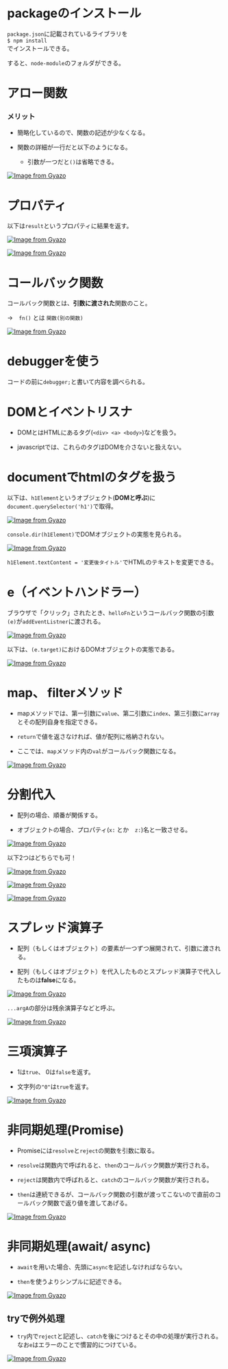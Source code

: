 # packageのインストール

`package.json`に記載されているライブラリを  
`$ npm install`  
でインストールできる。

すると、`node-module`のフォルダができる。

# アロー関数

### メリット

- 簡略化しているので、関数の記述が少なくなる。

- 関数の詳細が一行だと以下のようになる。

  - 引数が一つだと`()`は省略できる。

[![Image from Gyazo](https://i.gyazo.com/616135612e4988f8797b5a7a5885de83.png)](https://gyazo.com/616135612e4988f8797b5a7a5885de83)

# プロパティ

以下は`result`というプロパティに結果を返す。

[![Image from Gyazo](https://i.gyazo.com/4d4f6a23f9761c5abe806a8141a94e8a.png)](https://gyazo.com/4d4f6a23f9761c5abe806a8141a94e8a)

[![Image from Gyazo](https://i.gyazo.com/9ec5b506a1ab8996598b2e33ef15b119.png)](https://gyazo.com/9ec5b506a1ab8996598b2e33ef15b119)

# コールバック関数

コールバック関数とは、**引数に渡された**関数のこと。

→　`fn()` とは `関数(別の関数)`

[![Image from Gyazo](https://i.gyazo.com/82eb8077bfdbb27a715ced9df4a8a421.png)](https://gyazo.com/82eb8077bfdbb27a715ced9df4a8a421)

# debuggerを使う

コードの前に`debugger;`と書いて内容を調べられる。

# DOMとイベントリスナ

- DOMとはHTMLにあるタグ(`<div> <a> <body>`)などを扱う。  

- javascriptでは、これらのタグはDOMを介さないと扱えない。  

# documentでhtmlのタグを扱う

以下は、`h1Element`というオブジェクト(**DOMと呼ぶ**)に`document.querySelector('h1')`で取得。

[![Image from Gyazo](https://i.gyazo.com/172ba65740fedfb71f7e4cfb6611c745.png)](https://gyazo.com/172ba65740fedfb71f7e4cfb6611c745)

`console.dir(h1Element)`でDOMオブジェクトの実態を見られる。

[![Image from Gyazo](https://i.gyazo.com/694edb80ec321d18167303ed5f226ea2.png)](https://gyazo.com/694edb80ec321d18167303ed5f226ea2)

`h1Element.textContent = '変更後タイトル'`でHTMLのテキストを変更できる。

# e（イベントハンドラー）

ブラウザで「クリック」されたとき、`helloFn`というコールバック関数の引数`(e)`が`addEventListner`に渡される。

[![Image from Gyazo](https://i.gyazo.com/833dbfd6597209d188a410af0e00747e.png)](https://gyazo.com/833dbfd6597209d188a410af0e00747e)

以下は、`(e.target)`におけるDOMオブジェクトの実態である。

[![Image from Gyazo](https://i.gyazo.com/4721346c42049fa9cc5cbd7d79504d19.png)](https://gyazo.com/4721346c42049fa9cc5cbd7d79504d19)

# map、 filterメソッド

- mapメソッドでは、第一引数に`value`、第二引数に`index`、第三引数に`array`とその配列自身を指定できる。

- `return`で値を返さなければ、値が配列に格納されない。

- ここでは、`map`メソッド内の`val`がコールバック関数になる。

[![Image from Gyazo](https://i.gyazo.com/6799316a0f5cad070b3f026b5fb4a7d4.png)](https://gyazo.com/6799316a0f5cad070b3f026b5fb4a7d4)

# 分割代入

- 配列の場合、順番が関係する。

- オブジェクトの場合、プロパティ(`x:` とか　`z:`)名と一致させる。

[![Image from Gyazo](https://i.gyazo.com/3a6a9ae50dbb08a6cf3129f5dd5a1ffe.png)](https://gyazo.com/3a6a9ae50dbb08a6cf3129f5dd5a1ffe)

以下2つはどちらでも可！

[![Image from Gyazo](https://i.gyazo.com/9b355001c16c4f2859472373e5a8d03c.png)](https://gyazo.com/9b355001c16c4f2859472373e5a8d03c)

[![Image from Gyazo](https://i.gyazo.com/741a877918024e941d34dfa8fd89e50b.png)](https://gyazo.com/741a877918024e941d34dfa8fd89e50b)

[![Image from Gyazo](https://i.gyazo.com/9a21d28a8e202dfb0d075e26a5de2af7.png)](https://gyazo.com/9a21d28a8e202dfb0d075e26a5de2af7)

# スプレッド演算子

- 配列（もしくはオブジェクト）の要素が一つずつ展開されて、引数に渡される。

- 配列（もしくはオブジェクト）を代入したものとスプレッド演算子で代入したものは**false**になる。

[![Image from Gyazo](https://i.gyazo.com/d100fc495cd5fd3af86b93694373a3da.png)](https://gyazo.com/d100fc495cd5fd3af86b93694373a3da)

`...argA`の部分は残余演算子などと呼ぶ。

[![Image from Gyazo](https://i.gyazo.com/7624e82dbdfa9f04ddd2ad4d1676774c.png)](https://gyazo.com/7624e82dbdfa9f04ddd2ad4d1676774c)

# 三項演算子

- 1は`true`、 0は`false`を返す。

- 文字列の`"0"`は`true`を返す。

[![Image from Gyazo](https://i.gyazo.com/382f342c5090067f114f3c59f50579b5.png)](https://gyazo.com/382f342c5090067f114f3c59f50579b5)

# 非同期処理(Promise)

- Promiseには`resolve`と`reject`の関数を引数に取る。

- `resolve`は関数内で呼ばれると、`then`のコールバック関数が実行される。

- `reject`は関数内で呼ばれると、`catch`のコールバック関数が実行される。

- `then`は連続できるが、コールバック関数の引数が渡ってこないので直前のコールバック関数で返り値を渡してあげる。

[![Image from Gyazo](https://i.gyazo.com/63a114e7a10b9674bcf2f55ad95f8c24.png)](https://gyazo.com/63a114e7a10b9674bcf2f55ad95f8c24)

# 非同期処理(await/ async)

- `await`を用いた場合、先頭に`async`を記述しなければならない。

- `then`を使うよりシンプルに記述できる。

[![Image from Gyazo](https://i.gyazo.com/90918aad90dd14a971215a3198b44ae1.png)](https://gyazo.com/90918aad90dd14a971215a3198b44ae1)

## tryで例外処理

- `try`内で`reject`と記述し、`catch`を後につけるとその中の処理が実行される。なお`e`はエラーのことで慣習的につけている。

[![Image from Gyazo](https://i.gyazo.com/5ba40a23aa83de6cd3a673e98d52aa78.png)](https://gyazo.com/5ba40a23aa83de6cd3a673e98d52aa78)